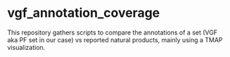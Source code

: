 # vgf_annotation_coverage
This repository gathers scripts to compare the annotations of a set (VGF aka PF set in our case) vs reported natural products, mainly using a TMAP visualization.
